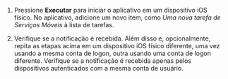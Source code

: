 
1. Pressione **Executar** para iniciar o aplicativo em um dispositivo iOS físico. No aplicativo, adicione um novo item, como _Uma nova tarefa de Serviços Móveis_ à lista de tarefas.

2. Verifique se a notificação é recebida. Além disso e, opcionalmente, repita as etapas acima em um dispositivo iOS físico diferente, uma vez usando a mesma conta de logon, outra usando uma conta de logon diferente. Verifique se a notificação é recebida apenas pelos dispositivos autenticados com a mesma conta de usuário.

<!---HONumber=August15_HO6-->